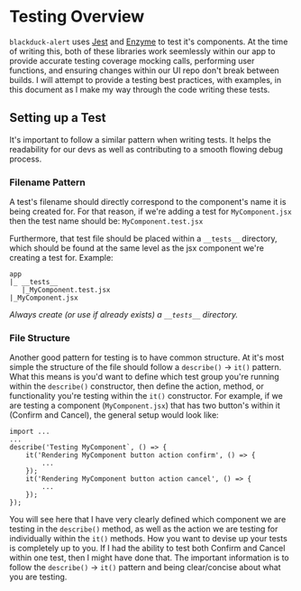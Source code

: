 # Testing Overview

`blackduck-alert` uses [Jest](https://jestjs.io/) and [Enzyme](https://enzymejs.github.io/enzyme/) to test it's components.  At the time of writing this, both of these libraries work seemlessly within our app to provide accurate testing coverage mocking calls, performing user functions, and ensuring changes within our UI repo don't break between builds.  I will attempt to provide a testing best practices, with examples, in this document as I make my way through the code writing these tests.  


## Setting up a Test

It's important to follow a similar pattern when writing tests.  It helps the readability for our devs as well as contributing to a smooth flowing debug process.  
  
### Filename Pattern  
A test's filename should directly correspond to the component's name it is being created for. For that reason, if we're adding a test for `MyComponent.jsx` then the test name should be: `MyComponent.test.jsx`

Furthermore, that test file should be placed within a  `__tests__` directory, which should be found at the same level as the jsx component we're creating a test for.  Example:
```
app
|_ __tests__
   |_MyComponent.test.jsx
|_MyComponent.jsx
```  

*Always create (or use if already exists) a `__tests__` directory.*


### File Structure

Another good pattern for testing is to have common structure.  At it's most simple the structure of the file should follow a `describe()` -> `it()` pattern.  What this means is you'd want to define which test group you're running within the `describe()` constructor, then define the action, method, or functionality you're testing within the `it()` constructor.
For example, if we are testing a component (`MyComponent.jsx`) that has two button's within it (Confirm and Cancel), the general setup would look like:
```
import ...
...
describe('Testing MyComponent`, () => {
    it('Rendering MyComponent button action confirm', () => {
        ...
    });
    it('Rendering MyComponent button action cancel', () => {
        ...
    });
});
```

You will see here that I have very clearly defined which component we are testing in the `describe()` method, as well as the action we are testing for individually within the `it()` methods.  How you want to devise up your tests is completely up to you.  If I had the ability to test both Confirm and Cancel within one test, then I might have done that.  The important information is to follow the `describe()` -> `it()` pattern and being clear/concise about what you are testing.